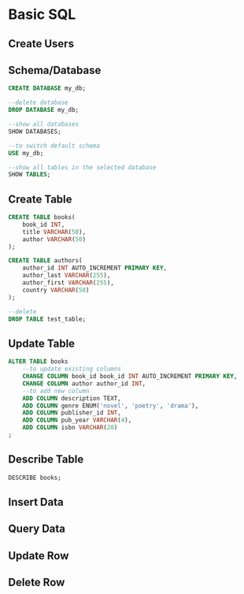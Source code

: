 # Basic SQL

## Create Users

## Schema/Database
```sql
CREATE DATABASE my_db;

--delete database
DROP DATABASE my_db;

--show all databases
SHOW DATABASES;

--to switch default schema
USE my_db;

--show all tables in the selected database
SHOW TABLES;
```

## Create Table
```sql
CREATE TABLE books(
    book_id INT,
    title VARCHAR(50),
    author VARCHAR(50)
);

CREATE TABLE authors(
    author_id INT AUTO_INCREMENT PRIMARY KEY,
    author_last VARCHAR(255),
    author_first VARCHAR(255),
    country VARCHAR(50)
);

--delete
DROP TABLE test_table;
```
## Update Table
```sql
ALTER TABLE books
    --to update existing columns
    CHANGE COLUMN book_id book_id INT AUTO_INCREMENT PRIMARY KEY,
    CHANGE COLUMN author author_id INT,
    --to add new column
    ADD COLUMN description TEXT,
    ADD COLUMN genre ENUM('novel', 'poetry', 'drama'),
    ADD COLUMN publisher_id INT,
    ADD COLUMN pub_year VARCHAR(4),
    ADD COLUMN isbn VARCHAR(20)
;
```

## Describe Table
```sql
DESCRIBE books;
```

## Insert Data

## Query Data

## Update Row

## Delete Row
